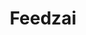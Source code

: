 ---
blog: https://feedzai.com/blog
facebook: https://facebook.com/feedzai
linkedin: https://linkedin.com/company/feedzai
logohandle: feedzai
sort: feedzai
title: Feedzai
twitter: https://x.com/feedzai
website: https://feedzai.com/
---